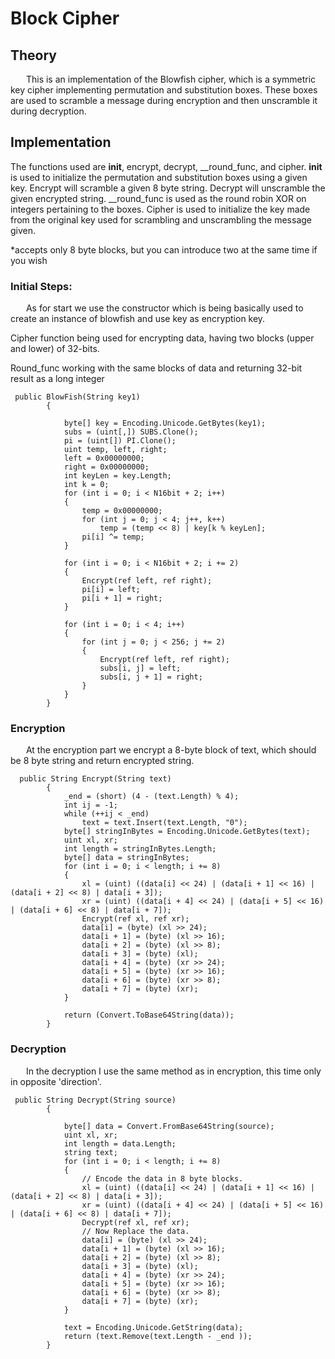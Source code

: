 # Block Cipher

## Theory

&ensp;&ensp;&ensp; This is an implementation of the Blowfish cipher, which is a symmetric key cipher implementing permutation and
substitution boxes. These boxes are used to scramble a message during encryption and then unscramble it during
decryption.

## Implementation
The functions used are __init__, encrypt, decrypt, __round_func, and cipher. __init__ is used to initialize the
permutation and substitution boxes using a given key. Encrypt will scramble a given 8 byte string. Decrypt will
unscramble the given encrypted string. __round_func is used as the round robin XOR on integers pertaining to the boxes.
Cipher is used to initialize the key made from the original key used for scrambling and unscrambling the message given.

*accepts only 8 byte blocks, but you can introduce two at the same time if you wish

### Initial Steps:
&ensp;&ensp;&ensp; As for start we use the constructor which is being basically used to create an instance of blowfish and use key as encryption key.

Cipher function being used for encrypting data, having two blocks (upper and lower) of 32-bits.

Round_func working with the same blocks of data and returning 32-bit result as a long integer

```
 public BlowFish(String key1)
        {

            byte[] key = Encoding.Unicode.GetBytes(key1);
            subs = (uint[,]) SUBS.Clone();
            pi = (uint[]) PI.Clone();
            uint temp, left, right;
            left = 0x00000000;
            right = 0x00000000;
            int keyLen = key.Length;
            int k = 0;
            for (int i = 0; i < N16bit + 2; i++)
            {
                temp = 0x00000000;
                for (int j = 0; j < 4; j++, k++)
                    temp = (temp << 8) | key[k % keyLen];
                pi[i] ^= temp;
            }

            for (int i = 0; i < N16bit + 2; i += 2)
            {
                Encrypt(ref left, ref right);
                pi[i] = left;
                pi[i + 1] = right;
            }

            for (int i = 0; i < 4; i++)
            {
                for (int j = 0; j < 256; j += 2)
                {
                    Encrypt(ref left, ref right);
                    subs[i, j] = left;
                    subs[i, j + 1] = right;
                }
            }
        }   
```

### Encryption
&ensp;&ensp;&ensp;  At the encryption part we encrypt a 8-byte block of text, which should be 8 byte string and return encrypted string. 
```
  public String Encrypt(String text)
        {
            _end = (short) (4 - (text.Length) % 4);
            int ij = -1;
            while (++ij < _end)
                text = text.Insert(text.Length, "0");
            byte[] stringInBytes = Encoding.Unicode.GetBytes(text);
            uint xl, xr;
            int length = stringInBytes.Length;
            byte[] data = stringInBytes;
            for (int i = 0; i < length; i += 8)
            {
                xl = (uint) ((data[i] << 24) | (data[i + 1] << 16) | (data[i + 2] << 8) | data[i + 3]);
                xr = (uint) ((data[i + 4] << 24) | (data[i + 5] << 16) | (data[i + 6] << 8) | data[i + 7]);
                Encrypt(ref xl, ref xr);
                data[i] = (byte) (xl >> 24);
                data[i + 1] = (byte) (xl >> 16);
                data[i + 2] = (byte) (xl >> 8);
                data[i + 3] = (byte) (xl);
                data[i + 4] = (byte) (xr >> 24);
                data[i + 5] = (byte) (xr >> 16);
                data[i + 6] = (byte) (xr >> 8);
                data[i + 7] = (byte) (xr);
            }

            return (Convert.ToBase64String(data));
        }
```

### Decryption
&ensp;&ensp;&ensp; In the decryption I use the same method as in encryption, this time only in opposite 'direction'.
```
 public String Decrypt(String source)
        {
            
            byte[] data = Convert.FromBase64String(source);
            uint xl, xr;
            int length = data.Length;
            string text;
            for (int i = 0; i < length; i += 8)
            {
                // Encode the data in 8 byte blocks.
                xl = (uint) ((data[i] << 24) | (data[i + 1] << 16) | (data[i + 2] << 8) | data[i + 3]);
                xr = (uint) ((data[i + 4] << 24) | (data[i + 5] << 16) | (data[i + 6] << 8) | data[i + 7]);
                Decrypt(ref xl, ref xr);
                // Now Replace the data.
                data[i] = (byte) (xl >> 24);
                data[i + 1] = (byte) (xl >> 16);
                data[i + 2] = (byte) (xl >> 8);
                data[i + 3] = (byte) (xl);
                data[i + 4] = (byte) (xr >> 24);
                data[i + 5] = (byte) (xr >> 16);
                data[i + 6] = (byte) (xr >> 8);
                data[i + 7] = (byte) (xr);
            }

            text = Encoding.Unicode.GetString(data);
            return (text.Remove(text.Length - _end ));
        }
```